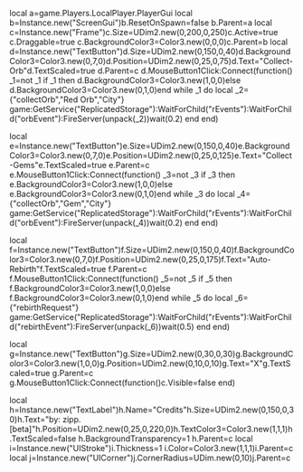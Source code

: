 local a=game.Players.LocalPlayer.PlayerGui
local b=Instance.new("ScreenGui")b.ResetOnSpawn=false b.Parent=a
local c=Instance.new("Frame")c.Size=UDim2.new(0,200,0,250)c.Active=true c.Draggable=true c.BackgroundColor3=Color3.new(0,0,0)c.Parent=b
local d=Instance.new("TextButton")d.Size=UDim2.new(0,150,0,40)d.BackgroundColor3=Color3.new(0,7,0)d.Position=UDim2.new(0,25,0,75)d.Text="Collect-Orb"d.TextScaled=true d.Parent=c
d.MouseButton1Click:Connect(function()
_1=not _1 if _1 then d.BackgroundColor3=Color3.new(1,0,0)else d.BackgroundColor3=Color3.new(0,1,0)end
while _1 do
local _2={"collectOrb","Red Orb","City"}
game:GetService("ReplicatedStorage"):WaitForChild("rEvents"):WaitForChild("orbEvent"):FireServer(unpack(_2))wait(0.2)
end
end)

local e=Instance.new("TextButton")e.Size=UDim2.new(0,150,0,40)e.BackgroundColor3=Color3.new(0,7,0)e.Position=UDim2.new(0,25,0,125)e.Text="Collect-Gems"e.TextScaled=true e.Parent=c
e.MouseButton1Click:Connect(function()
_3=not _3 if _3 then e.BackgroundColor3=Color3.new(1,0,0)else e.BackgroundColor3=Color3.new(0,1,0)end
while _3 do
local _4={"collectOrb","Gem","City"}
game:GetService("ReplicatedStorage"):WaitForChild("rEvents"):WaitForChild("orbEvent"):FireServer(unpack(_4))wait(0.2)
end
end)

local f=Instance.new("TextButton")f.Size=UDim2.new(0,150,0,40)f.BackgroundColor3=Color3.new(0,7,0)f.Position=UDim2.new(0,25,0,175)f.Text="Auto-Rebirth"f.TextScaled=true f.Parent=c
f.MouseButton1Click:Connect(function()
_5=not _5 if _5 then f.BackgroundColor3=Color3.new(1,0,0)else f.BackgroundColor3=Color3.new(0,1,0)end
while _5 do
local _6={"rebirthRequest"}
game:GetService("ReplicatedStorage"):WaitForChild("rEvents"):WaitForChild("rebirthEvent"):FireServer(unpack(_6))wait(0.5)
end
end)

local g=Instance.new("TextButton")g.Size=UDim2.new(0,30,0,30)g.BackgroundColor3=Color3.new(1,0,0)g.Position=UDim2.new(0,10,0,10)g.Text="X"g.TextScaled=true g.Parent=c
g.MouseButton1Click:Connect(function()c.Visible=false end)

local h=Instance.new("TextLabel")h.Name="Credits"h.Size=UDim2.new(0,150,0,30)h.Text="by: zipp.          [beta]"h.Position=UDim2.new(0,25,0,220,0)h.TextColor3=Color3.new(1,1,1)h.TextScaled=false h.BackgroundTransparency=1 h.Parent=c
local i=Instance.new("UIStroke")i.Thickness=1 i.Color=Color3.new(1,1,1)i.Parent=c
local j=Instance.new("UICorner")j.CornerRadius=UDim.new(0,10)j.Parent=c
